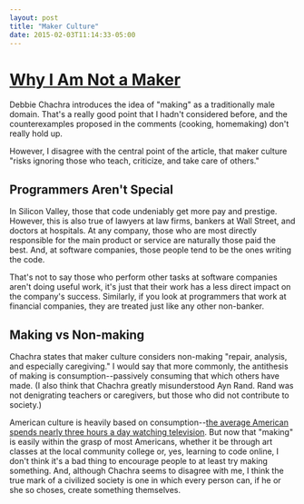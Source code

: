 ```yaml
---
layout: post
title: "Maker Culture"
date: 2015-02-03T11:14:33-05:00
---
```


# [Why I Am Not a Maker](http://www.theatlantic.com/technology/archive/2015/01/why-i-am-not-a-maker/384767/)

Debbie Chachra introduces the idea of "making" as a traditionally male domain. That's a really good point that I hadn't considered before, and the counterexamples proposed in the comments (cooking, homemaking) don't really hold up.

However, I disagree with the central point of the article, that maker culture "risks ignoring those who teach, criticize, and take care of others."

## Programmers Aren't Special
In Silicon Valley, those that code undeniably get more pay and prestige. However, this is also true of lawyers at law firms, bankers at Wall Street, and doctors at hospitals. At any company, those who are most directly responsible for the main product or service are naturally those paid the best. And, at software companies, those people tend to be the ones writing the code.

That's not to say those who perform other tasks at software companies aren't doing useful work, it's just that their work has a less direct impact on the company's success. Similarly, if you look at programmers that work at financial companies, they are treated just like any other non-banker.

## Making vs Non-making
Chachra states that maker culture considers non-making "repair, analysis, and especially caregiving." I would say that more commonly, the antithesis of making is consumption--passively consuming that which others have made. (I also think that Chachra greatly misunderstood Ayn Rand. Rand was not denigrating teachers or caregivers, but those who did not contribute to society.)

American culture is heavily based on consumption--[the average American spends nearly three hours a day watching television][american-tv]. But now that "making" is easily within the grasp of most Americans, whether it be through art classes at the local community college or, yes, learning to code online, I don't think it's a bad thing to encourage people to at least try making something. And, although Chachra seems to disagree with me, I think the true mark of a civilized society is one in which every person can, if he or she so choses, create something themselves.


[american-tv]: <http://www.bls.gov/news.release/atus.nr0.htm>
